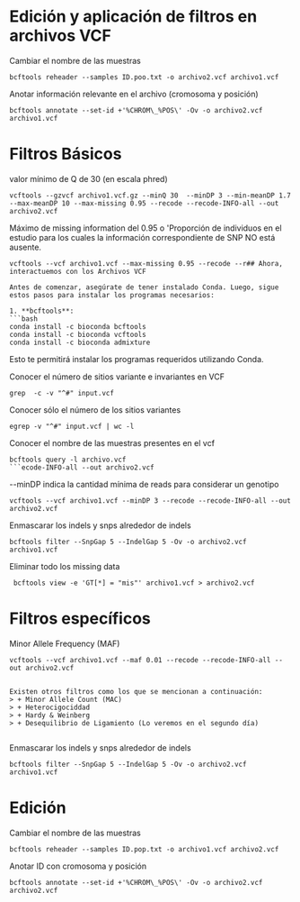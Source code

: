 # Edición y aplicación de filtros en archivos VCF
 Cambiar el nombre de las muestras
```
bcftools reheader --samples ID.poo.txt -o archivo2.vcf archivo1.vcf
```
 Anotar información relevante en el archivo (cromosoma y posición)
```
bcftools annotate --set-id +'%CHROM\_%POS\' -Ov -o archivo2.vcf archivo1.vcf
```

# Filtros Básicos

valor mínimo de Q de 30 (en escala phred)
```
vcftools --gzvcf archivo1.vcf.gz --minQ 30  --minDP 3 --min-meanDP 1.7 --max-meanDP 10 --max-missing 0.95 --recode --recode-INFO-all --out archivo2.vcf
```
Máximo de missing information del 0.95 o  'Proporción de individuos en el estudio para los cuales la información correspondiente de SNP NO está ausente.
```
vcftools --vcf archivo1.vcf --max-missing 0.95 --recode --r## Ahora, interactuemos con los Archivos VCF

Antes de comenzar, asegúrate de tener instalado Conda. Luego, sigue estos pasos para instalar los programas necesarios:

1. **bcftools**:  
```bash
conda install -c bioconda bcftools
conda install -c bioconda vcftools
conda install -c bioconda admixture
```

Esto te permitirá instalar los programas requeridos utilizando Conda.


Conocer el número de sitios variante e invariantes en VCF
```
grep  -c -v "^#" input.vcf
```
Conocer sólo el número  de los sitios variantes
```
egrep -v "^#" input.vcf | wc -l
```
Conocer el nombre de las muestras presentes en el vcf
```
bcftools query -l archivo.vcf
```ecode-INFO-all --out archivo2.vcf
```
--minDP indica la cantidad mínima de reads para considerar un genotipo
```
vcftools --vcf archivo1.vcf --minDP 3 --recode --recode-INFO-all --out archivo2.vcf
```
Enmascarar los indels y snps alrededor de indels
```
bcftools filter --SnpGap 5 --IndelGap 5 -Ov -o archivo2.vcf archivo1.vcf
```

Eliminar todo los missing data
```
 bcftools view -e 'GT[*] = "mis"' archivo1.vcf > archivo2.vcf
```

#  Filtros específicos 

Minor Allele Frequency (MAF)
```
vcftools --vcf archivo1.vcf --maf 0.01 --recode --recode-INFO-all --out archivo2.vcf


Existen otros filtros como los que se mencionan a continuación:
> + Minor Allele Count (MAC)
> + Heterocigociddad
> + Hardy & Weinberg
> + Desequilibrio de Ligamiento (Lo veremos en el segundo día)


```
Enmascarar los indels y snps alrededor de indels
```
bcftools filter --SnpGap 5 --IndelGap 5 -Ov -o archivo2.vcf archivo1.vcf
```

# Edición

Cambiar el nombre de las muestras
```
bcftools reheader --samples ID.pop.txt -o archivo1.vcf archivo2.vcf
```
Anotar ID con cromosoma y posición
```
bcftools annotate --set-id +'%CHROM\_%POS\' -Ov -o archivo2.vcf archivo2.vcf
```
